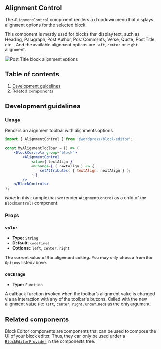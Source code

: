 ## Alignment Control

The `AlignmentControl` component renders a dropdown menu that displays alignment options for the selected block.

This component is mostly used for blocks that display text, such as Heading, Paragraph, Post Author, Post Comments, Verse, Quote, Post Title, etc... And the available alignment options are `left`, `center` or `right` alignment.

![Post Title block alignment options](https://make.wordpress.org/core/files/2020/09/post-title-block-alignment-options.png)

## Table of contents

1. [Development guidelines](#development-guidelines)
2. [Related components](#related-components)

## Development guidelines

### Usage

Renders an alignment toolbar with alignments options.

```jsx
import { AlignmentControl } from '@wordpress/block-editor';

const MyAlignmentToolbar = () => (
	<BlockControls group="block">
		<AlignmentControl
			value={ textAlign }
			onChange={ ( nextAlign ) => {
				setAttributes( { textAlign: nextAlign } );
			} }
		/>
	</BlockControls>
);
```

_Note:_ In this example that we render `AlignmentControl` as a child of the `BlockControls` component.

### Props

### `value`

-   **Type:** `String`
-   **Default:** `undefined`
-   **Options:**: `left`, `center`, `right`

The current value of the alignment setting. You may only choose from the `Options` listed above.

### `onChange`

-   **Type:** `Function`

A callback function invoked when the toolbar's alignment value is changed via an interaction with any of the toolbar's buttons. Called with the new alignment value (ie: `left`, `center`, `right`, `undefined`) as the only argument.

## Related components

Block Editor components are components that can be used to compose the UI of your block editor. Thus, they can only be used under a [`BlockEditorProvider`](https://github.com/WordPress/gutenberg/blob/HEAD/packages/block-editor/src/components/provider/README.md) in the components tree.
